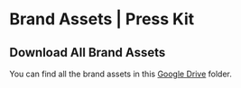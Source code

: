 # Brand Assets | Press Kit

## Download All Brand Assets

You can find all the brand assets in this [Google Drive](https://drive.google.com/drive/folders/1mknRFyo4VfVpAT-Lhh6-hGbxRnJ1RnAY?usp=sharing) folder.